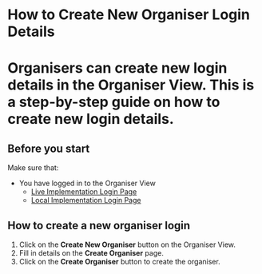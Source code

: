 # How to Create New Organiser Login Details
# Organisers can create new login details in the Organiser View. This is a step-by-step guide on how to create new login details.

## Before you start
Make sure that:
- You have logged in to the Organiser View
   - [Live Implementation Login Page]("https://passionfruitstudios.azurewebsites.net/login")
   - [Local Implementation Login Page]("http://localhost:3000/login")

## How to create a new organiser login
1. Click on the **Create New Organiser** button on the Organiser View.
2. Fill in details on the **Create Organiser** page.
3. Click on the **Create Organiser** button to create the organiser.